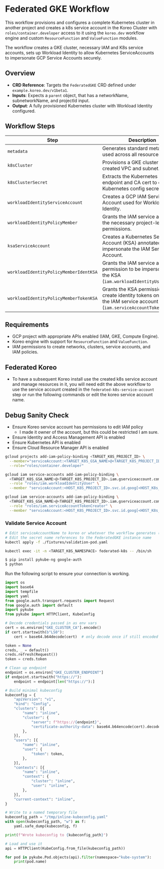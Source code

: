 # Federated GKE Workflow

This workflow provisions and configures a complete Kubernetes cluster in another project and creates 
a k8s service account in the Koreo Cluster with `roles/container.developer` access to it
using the `koreo.dev` workflow engine and custom `ResourceFunction` and `ValueFunction` modules. 

The workflow creates a GKE cluster, necessary IAM and K8s service accounts, sets up Workload Identity to allow Kubernetes ServiceAccounts to impersonate GCP Service Accounts securely.

## Overview

- **CRD Reference**: Targets the `FederatedGKE` CRD defined under `example.koreo.dev/v1beta1`.
- **Inputs**: Expects a `parent` object, that has a networkName, subnetworkName, and projectId input.
- **Output**: A fully provisioned Kubernetes cluster with Workload Identity configured.

## Workflow Steps

| Step | Description |
|------|-------------|
| `metadata` | Generates standard metadata used across all resources. |
| `k8sCluster` | Provisions a GKE cluster using the created VPC and subnet. |
| `k8sClusterSecret` | Extracts the Kubernetes API endpoint and CA cert to create a Kubernetes config secret. |
| `workloadIdentityServiceAccount` | Creates a GCP IAM Service Account used for Workload Identity. |
| `workloadIdentityPolicyMember` | Grants the IAM service account the necessary project-level permissions. |
| `ksaServiceAccount` | Creates a Kubernetes Service Account (KSA) annotated to impersonate the IAM Service Account. |
| `workloadIdentityPolicyMemberIdentKSA` | Grants the IAM service account permission to be impersonated by the KSA (`iam.workloadIdentityUser`). |
| `workloadIdentityPolicyMemberTokenKSA` | Grants the KSA permission to create identity tokens on behalf of the IAM service account (`iam.serviceAccountTokenCreator`). |

## Requirements

- GCP project with appropriate APIs enabled (IAM, GKE, Compute Engine).
- Koreo engine with support for `ResourceFunction` and `ValueFunction`.
- IAM permissions to create networks, clusters, service accounts, and IAM policies.

## Federated Koreo

- To have a subsequent Koreo install use the created k8s service account and manage resources in it, you will need edit the above workflow to use the service account created in the `federated-k8s-service-account` step or run the following commands or edit the koreo service account name.

## Debug Sanity Check

- Ensure Koreo service account has permissions to edit IAM policy
  - I made it owner of the account, but this could be restricted I am sure.
- Ensure Identity and Access Management API is enabled
- Ensure Kubernetes API is enabled
- Ensure Cloud Resource Manager API is enabled


``` sh
gcloud projects add-iam-policy-binding <TARGET_K8S_PROJECT_ID> \
  --member="serviceAccount:<TARGET_K8S_GSA_NAME>@<TARGET_K8S_PROJECT_ID>.iam.gserviceaccount.com" \
  --role="roles/container.developer"
```

``` sh
gcloud iam service-accounts add-iam-policy-binding \
  <TARGET_K8S_GSA_NAME>@<TARGET_K8S_PROJECT_ID>.iam.gserviceaccount.com \
  --role "roles/iam.workloadIdentityUser" \
  --member "serviceAccount:<HOST_K8S_PROJECT_ID>.svc.id.goog[<HOST_K8s_NAMESPACE>/koreo]"
```

``` sh
gcloud iam service-accounts add-iam-policy-binding \
  <TARGET_K8S_GSA_NAME>@<TARGET_K8S_PROJECT_ID>.iam.gserviceaccount.com \
  --role "roles/iam.serviceAccountTokenCreator" \
  --member "serviceAccount:<HOST_K8S_PROJECT_ID>.svc.id.goog[<HOST_K8s_NAMESPACE>/koreo]"
```

### Validate Service Account

``` sh
# Edit serviceAccountName to koreo or whatever the workflow generates ("<GcpEnvironmentName>-workload-ksa")
# Edit the secret name references to the FederatedGKE instance name
kubectl apply -f ./fixtures/validation-pod.yaml

kubectl exec -it -n <TARGET_K8S_NAMESPACE> federated-k8s -- /bin/sh

$ pip install pykube-ng google-auth
$ python
```

Run the following script to ensure your connection is working.

``` python 
import os
import base64
import tempfile
import yaml
from google.auth.transport.requests import Request
from google.auth import default
import pykube
from pykube import HTTPClient, KubeConfig

# Decode credentials passed in as env vars
cert = os.environ["GKE_CLUSTER_CA"].encode()
if cert.startswith(b"LS0"):
    cert = base64.b64decode(cert)  # only decode once if still encoded

token = None
creds, _ = default()
creds.refresh(Request())
token = creds.token

# Clean up endpoint
endpoint = os.environ["GKE_CLUSTER_ENDPOINT"]
if endpoint.startswith("https://"):
    endpoint = endpoint[len("https://"):]

# Build minimal kubeconfig
kubeconfig = {
    "apiVersion": "v1",
    "kind": "Config",
    "clusters": [{
        "name": "inline",
        "cluster": {
            "server": f"https://{endpoint}",
            "certificate-authority-data": base64.b64encode(cert).decode(),
        },
    }],
    "users": [{
        "name": "inline",
        "user": {
            "token": token,
        },
    }],
    "contexts": [{
        "name": "inline",
        "context": {
            "cluster": "inline",
            "user": "inline",
        },
    }],
    "current-context": "inline",
}

# Write to a named temporary file
kubeconfig_path = "/tmp/inline-kubeconfig.yaml"
with open(kubeconfig_path, "w") as f:
    yaml.safe_dump(kubeconfig, f)

print(f"Wrote kubeconfig to {kubeconfig_path}")

# Load and use it
api = HTTPClient(KubeConfig.from_file(kubeconfig_path))

for pod in pykube.Pod.objects(api).filter(namespace="kube-system"):
    print(pod.name)
```
